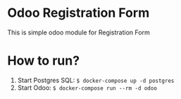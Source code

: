 # Odoo Registration Form
This is simple odoo module for Registration Form

# How to run?
1. Start Postgres SQL: `$ docker-compose up -d postgres`
2. Start Odoo: `$ docker-compose run --rm -d odoo`
